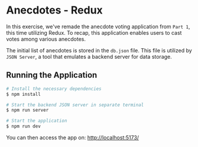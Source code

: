 # Anecdotes - Redux

In this exercise, we've remade the anecdote voting application from `Part 1`, this time utilizing Redux. To recap, this application enables users to cast votes among various anecdotes.

The initial list of anecdotes is stored in the `db.json` file. This file is utilized by `JSON Server`, a tool that emulates a backend server for data storage.

## Running the Application

```bash
# Install the necessary dependencies
$ npm install

# Start the backend JSON server in separate terminal
$ npm run server

# Start the application
$ npm run dev
```

You can then access the app on: [http://localhost:5173/](http://localhost:5173/)
